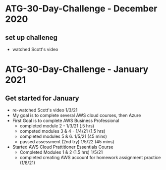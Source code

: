 # ATG-30-Day-Challenge - December 2020
## set up challeneg
- watched Scott's video
# ATG-30-Day-Challenge - January 2021
## Get started for January
- re-watched Scott's video 1/3/21
- My goal is to complete several AWS cloud courses, then Azure
- First Goal is to complete AWS Business Professional
  - completed module 2 - 1/3/21 (.5 hrs)
  - competed modules 3 & 4 - 1/4/21 (1.5 hrs)
  - completed modules 5 & 6. 1/5/21 (45 mins)
  - passed assessment (2nd try) 1/5/22 (45 mins)
- Started AWS Cloud Prattitioner Essentials Course
  - Completed Modules 1 & 2 (1.5 hrs) 1/5/21
  - completed creating AWS account for homework assignment practice (1/8/21)
